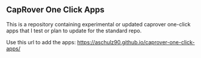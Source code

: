 ## CapRover One Click Apps

This is a repository containing experimental or updated caprover one-click apps that I test or plan to update for the standard repo.

Use this url to add the apps: https://aschulz90.github.io/caprover-one-click-apps/